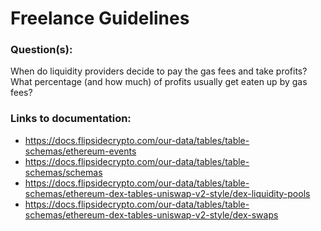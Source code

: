 # Freelance Guidelines

### Question(s):
When do liquidity providers decide to pay the gas fees and take profits? What percentage (and how much) of profits usually get eaten up by gas fees?

### Links to documentation: 
- https://docs.flipsidecrypto.com/our-data/tables/table-schemas/ethereum-events
- https://docs.flipsidecrypto.com/our-data/tables/table-schemas/schemas
- https://docs.flipsidecrypto.com/our-data/tables/table-schemas/ethereum-dex-tables-uniswap-v2-style/dex-liquidity-pools
- https://docs.flipsidecrypto.com/our-data/tables/table-schemas/ethereum-dex-tables-uniswap-v2-style/dex-swaps
